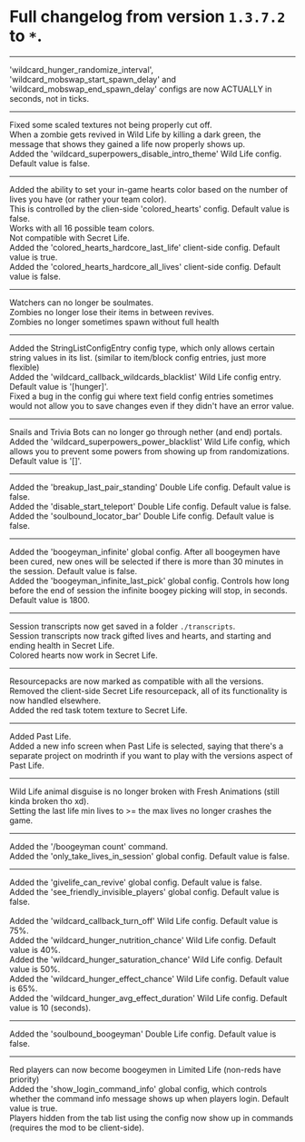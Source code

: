 # Full changelog from version `1.3.7.2` to `*`.

----------

'wildcard_hunger_randomize_interval', 'wildcard_mobswap_start_spawn_delay' and 'wildcard_mobswap_end_spawn_delay' configs are now ACTUALLY in seconds, not in ticks.

----------

Fixed some scaled textures not being properly cut off.<br>
When a zombie gets revived in Wild Life by killing a dark green, the message that shows they gained a life now properly shows up.<br>
Added the 'wildcard_superpowers_disable_intro_theme' Wild Life config. Default value is false.

----------

Added the ability to set your in-game hearts color based on the number of lives you have (or rather your team color).<br>
This is controlled by the clien-side 'colored_hearts' config. Default value is false.<br>
Works with all 16 possible team colors.<br>
Not compatible with Secret Life.<br>
Added the 'colored_hearts_hardcore_last_life' client-side config. Default value is true.<br>
Added the 'colored_hearts_hardcore_all_lives' client-side config. Default value is false.

----------

Watchers can no longer be soulmates.<br>
Zombies no longer lose their items in between revives.<br>
Zombies no longer sometimes spawn without full health

----------

Added the StringListConfigEntry config type, which only allows certain string values in its list. (similar to item/block config entries, just more flexible)<br>
Added the 'wildcard_callback_wildcards_blacklist' Wild Life config entry. Default value is '[hunger]'.<br>
Fixed a bug in the config gui where text field config entries sometimes would not allow you to save changes even if they didn't have an error value.

----------

Snails and Trivia Bots can no longer go through nether (and end) portals.<br>
Added the 'wildcard_superpowers_power_blacklist' Wild Life config, which allows you to prevent some powers from showing up from randomizations. Default value is '[]'.

----------

Added the 'breakup_last_pair_standing' Double Life config. Default value is false.<br>
Added the 'disable_start_teleport' Double Life config. Default value is false.<br>
Added the 'soulbound_locator_bar' Double Life config. Default value is false.

----------

Added the 'boogeyman_infinite' global config. After all boogeymen have been cured, new ones will be selected if there is more than 30 minutes in the session. Default value is false.<br>
Added the 'boogeyman_infinite_last_pick' global config. Controls how long before the end of session the infinite boogey picking will stop, in seconds. Default value is 1800.

----------

Session transcripts now get saved in a folder `./transcripts`.<br>
Session transcripts now track gifted lives and hearts, and starting and ending health in Secret Life.<br>
Colored hearts now work in Secret Life.

----------

Resourcepacks are now marked as compatible with all the versions.<br>
Removed the client-side Secret Life resourcepack, all of its functionality is now handled elsewhere.<br>
Added the red task totem texture to Secret Life.

----------

Added Past Life.<br>
Added a new info screen when Past Life is selected, saying that there's a separate project on modrinth if you want to play with the versions aspect of Past Life.

----------

Wild Life animal disguise is no longer broken with Fresh Animations (still kinda broken tho xd).<br>
Setting the last life min lives to >= the max lives no longer crashes the game.

----------

Added the '/boogeyman count' command.<br>
Added the 'only_take_lives_in_session' global config. Default value is false.

----------

Added the 'givelife_can_revive' global config. Default value is false.<br>
Added the 'see_friendly_invisible_players' global config. Default value is false.<br><br>
Added the 'wildcard_callback_turn_off' Wild Life config. Default value is 75%.<br>
Added the 'wildcard_hunger_nutrition_chance' Wild Life config. Default value is 40%.<br>
Added the 'wildcard_hunger_saturation_chance' Wild Life config. Default value is 50%.<br>
Added the 'wildcard_hunger_effect_chance' Wild Life config. Default value is 65%.<br>
Added the 'wildcard_hunger_avg_effect_duration' Wild Life config. Default value is 10 (seconds).

----------

Added the 'soulbound_boogeyman' Double Life config. Default value is false.

----------

Red players can now become boogeymen in Limited Life (non-reds have priority)<br>
Added the 'show_login_command_info' global config, which controls whether the command info message shows up when players login. Default value is true.<br>
Players hidden from the tab list using the config now show up in commands (requires the mod to be client-side).